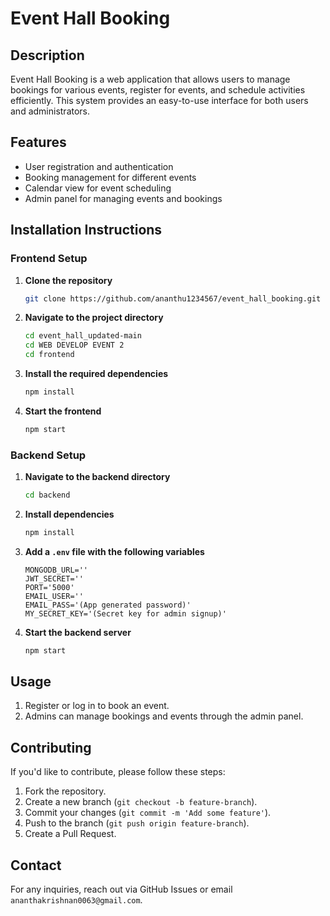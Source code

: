 # **Event Hall Booking**  

## **Description**  
Event Hall Booking is a web application that allows users to manage bookings for various events, register for events, and schedule activities efficiently. This system provides an easy-to-use interface for both users and administrators.  

## **Features**  
- User registration and authentication  
- Booking management for different events  
- Calendar view for event scheduling  
- Admin panel for managing events and bookings  

## **Installation Instructions**  

### **Frontend Setup**  

1. **Clone the repository**  
   ```bash
   git clone https://github.com/ananthu1234567/event_hall_booking.git
   ```  

2. **Navigate to the project directory**  
   ```bash
   cd event_hall_updated-main
   cd WEB DEVELOP EVENT 2
   cd frontend
   ```  

3. **Install the required dependencies**  
   ```bash
   npm install
   ```  

4. **Start the frontend**  
   ```bash
   npm start
   ```  

### **Backend Setup**  

1. **Navigate to the backend directory**  
   ```bash
   cd backend
   ```  

2. **Install dependencies**  
   ```bash
   npm install
   ```  

3. **Add a `.env` file with the following variables**  
   ```env
   MONGODB_URL=''
   JWT_SECRET=''
   PORT='5000'
   EMAIL_USER=''
   EMAIL_PASS='(App generated password)'
   MY_SECRET_KEY='(Secret key for admin signup)'
   ```  

4. **Start the backend server**  
   ```bash
   npm start
   ```  

## **Usage**  
1. Register or log in to book an event.
2. Admins can manage bookings and events through the admin panel.

## **Contributing**  
If you'd like to contribute, please follow these steps:  
1. Fork the repository.  
2. Create a new branch (`git checkout -b feature-branch`).  
3. Commit your changes (`git commit -m 'Add some feature'`).  
4. Push to the branch (`git push origin feature-branch`).  
5. Create a Pull Request.  

## **Contact**  
For any inquiries, reach out via GitHub Issues or email `ananthakrishnan0063@gmail.com`.  
